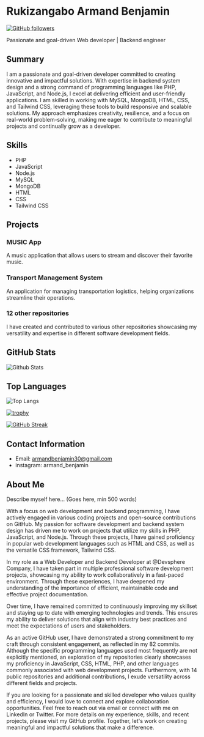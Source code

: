 # Rukizangabo Armand Benjamin

[![GitHub followers](https://img.shields.io/github/followers/BenDev202?style=social)](https://github.com/BenDev202)


Passionate and goal-driven Web developer | Backend engineer

## Summary

I am a passionate and goal-driven developer committed to creating innovative and impactful solutions. With expertise in backend system design and a strong command of programming languages like PHP, JavaScript, and Node.js, I excel at delivering efficient and user-friendly applications. I am skilled in working with MySQL, MongoDB, HTML, CSS, and Tailwind CSS, leveraging these tools to build responsive and scalable solutions. My approach emphasizes creativity, resilience, and a focus on real-world problem-solving, making me eager to contribute to meaningful projects and continually grow as a developer.

## Skills

- PHP
- JavaScript
- Node.js
- MySQL
- MongoDB
- HTML
- CSS
- Tailwind CSS

## Projects

### MUSIC App

A music application that allows users to stream and discover their favorite music.

### Transport Management System

An application for managing transportation logistics, helping organizations streamline their operations.

### 12 other repositories

I have created and contributed to various other repositories showcasing my versatility and expertise in different software development fields.

## GitHub Stats

![Github Stats](https://github-readme-stats.vercel.app/api?username=BenDev202)

## Top Languages

![Top Langs](https://github-readme-stats.vercel.app/api/top-langs/?username=BenDev202)

[![trophy](https://github-profile-trophy.vercel.app/?username=BenDev202)](https://github.com/BenDev202)

[![GitHub Streak](https://streak-stats.demolab.com/?user=BenDev202)](https://git.io/streak-stats)

## Contact Information

- Email: armandbenjamin30@gmail.com
- instagram: armand_benjamin

## About Me

Describe myself here... (Goes here, min 500 words)

With a focus on web development and backend programming, I have actively engaged in various coding projects and open-source contributions on GitHub. My passion for software development and backend system design has driven me to work on projects that utilize my skills in PHP, JavaScript, and Node.js. Through these projects, I have gained proficiency in popular web development languages such as HTML and CSS, as well as the versatile CSS framework, Tailwind CSS.

In my role as a Web Developer and Backend Developer at @Devsphere Company, I have taken part in multiple professional software development projects, showcasing my ability to work collaboratively in a fast-paced environment. Through these experiences, I have deepened my understanding of the importance of efficient, maintainable code and effective project documentation.

Over time, I have remained committed to continuously improving my skillset and staying up to date with emerging technologies and trends. This ensures my ability to deliver solutions that align with industry best practices and meet the expectations of users and stakeholders.

As an active GitHub user, I have demonstrated a strong commitment to my craft through consistent engagement, as reflected in my 82 commits. Although the specific programming languages used most frequently are not explicitly mentioned, an exploration of my repositories clearly showcases my proficiency in JavaScript, CSS, HTML, PHP, and other languages commonly associated with web development projects. Furthermore, with 14 public repositories and additional contributions, I exude versatility across different fields and projects.

If you are looking for a passionate and skilled developer who values quality and efficiency, I would love to connect and explore collaboration opportunities. Feel free to reach out via email or connect with me on LinkedIn or Twitter. For more details on my experience, skills, and recent projects, please visit my GitHub profile. Together, let's work on creating meaningful and impactful solutions that make a difference.
